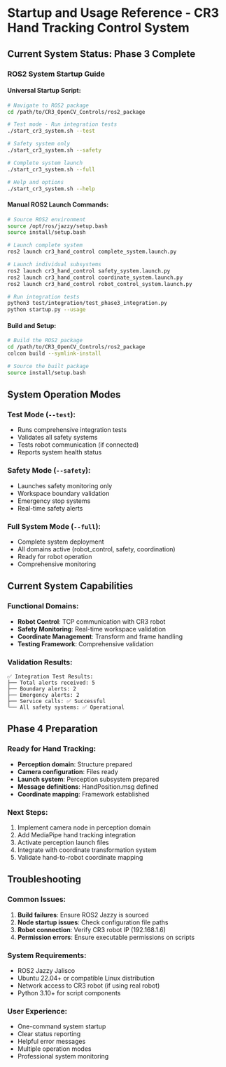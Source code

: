 # Startup and Usage Reference - CR3 Hand Tracking Control System

## Current System Status: Phase 3 Complete

### ROS2 System Startup Guide

#### Universal Startup Script:
```bash
# Navigate to ROS2 package
cd /path/to/CR3_OpenCV_Controls/ros2_package

# Test mode - Run integration tests
./start_cr3_system.sh --test

# Safety system only
./start_cr3_system.sh --safety

# Complete system launch
./start_cr3_system.sh --full

# Help and options
./start_cr3_system.sh --help
```

#### Manual ROS2 Launch Commands:
```bash
# Source ROS2 environment
source /opt/ros/jazzy/setup.bash
source install/setup.bash

# Launch complete system
ros2 launch cr3_hand_control complete_system.launch.py

# Launch individual subsystems
ros2 launch cr3_hand_control safety_system.launch.py
ros2 launch cr3_hand_control coordinate_system.launch.py
ros2 launch cr3_hand_control robot_control_system.launch.py

# Run integration tests
python3 test/integration/test_phase3_integration.py
python startup.py --usage
```

#### Build and Setup:
```bash
# Build the ROS2 package
cd /path/to/CR3_OpenCV_Controls/ros2_package
colcon build --symlink-install

# Source the built package
source install/setup.bash
```

## System Operation Modes

### Test Mode (`--test`):
- Runs comprehensive integration tests
- Validates all safety systems
- Tests robot communication (if connected)
- Reports system health status

### Safety Mode (`--safety`):
- Launches safety monitoring only
- Workspace boundary validation
- Emergency stop systems
- Real-time safety alerts

### Full System Mode (`--full`):
- Complete system deployment
- All domains active (robot_control, safety, coordination)
- Ready for robot operation
- Comprehensive monitoring

## Current System Capabilities

### Functional Domains:
- **Robot Control**: TCP communication with CR3 robot
- **Safety Monitoring**: Real-time workspace validation
- **Coordinate Management**: Transform and frame handling
- **Testing Framework**: Comprehensive validation

### Validation Results:
```
✅ Integration Test Results:
├── Total alerts received: 5
├── Boundary alerts: 2  
├── Emergency alerts: 2
├── Service calls: ✅ Successful
└── All safety systems: ✅ Operational
```

## Phase 4 Preparation

### Ready for Hand Tracking:
- **Perception domain**: Structure prepared
- **Camera configuration**: Files ready
- **Launch system**: Perception subsystem prepared
- **Message definitions**: HandPosition.msg defined
- **Coordinate mapping**: Framework established

### Next Steps:
1. Implement camera node in perception domain
2. Add MediaPipe hand tracking integration  
3. Activate perception launch files
4. Integrate with coordinate transformation system
5. Validate hand-to-robot coordinate mapping

## Troubleshooting

### Common Issues:
1. **Build failures**: Ensure ROS2 Jazzy is sourced
2. **Node startup issues**: Check configuration file paths
3. **Robot connection**: Verify CR3 robot IP (192.168.1.6)
4. **Permission errors**: Ensure executable permissions on scripts

### System Requirements:
- ROS2 Jazzy Jalisco
- Ubuntu 22.04+ or compatible Linux distribution
- Network access to CR3 robot (if using real robot)
- Python 3.10+ for script components

### User Experience:
- One-command system startup
- Clear status reporting
- Helpful error messages
- Multiple operation modes
- Professional system monitoring
